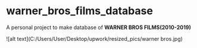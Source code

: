# warner_bros_films_database

A personal project to make database of **WARNER BROS FILMS(2010-2019)**

![alt text](C:/Users/User/Desktop/upwork/resized_pics/warner bros.jpg)